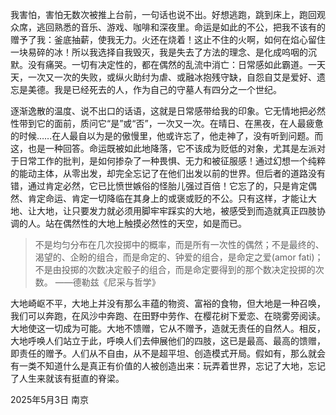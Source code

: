 我害怕，害怕无数次被推上台前，一句话也说不出。好想逃跑，跳到床上，跑回观众席，逃回熟悉的音乐、游戏、咖啡和深夜里。命运是如此的不公，把我不该有的赠予了我：釜底抽薪，使我无力。火还在烧着！这止不住的火啊，如何在焰心留住一块易碎的冰！所以我选择自我毁灭，我是失去了方法的理念、是化成呜咽的沉默。没有痛哭。一切有决定性的，都在偶然的乱流中消亡：日常感如此霸道。一天天，一次又一次的失败，或纵火助纣为虐、或融冰抱残守缺，自怨自艾是爱好、遗忘是美德。我是已经死去的人，作为自己的守墓人有四分之一个世纪。

逐渐逸散的温度、说不出口的话语，这就是日常感带给我的印象。它无情地把必然性带到它的面前，质问它“是”或“否”，一次又一次。在晴日、在黑夜，在人最疲惫的时候……在人最自以为是的傲慢里，他或许忘了，他走神了，没有听到问题。而这，也是一种回答。命运既被如此地降落，它不该成为贬低的对象，尤其是左派对于日常工作的批判，是如何掺杂了一种畏惧、无力和被征服感！通过幻想一个纯粹的能动主体，从零出发，却完全忘记了在他们出发以前的世界。但后者的道路没有错，通过肯定必然，它已比愤世嫉俗的怪胎儿强过百倍！它忘了的，只是肯定偶然、肯定命运、肯定一切降临在其身上的或褒或贬的不公。只有这样，才能让大地、让大地，让只要发力就必须用脚牢牢踩实的大地，被感受到而造就真正四肢协调的人。站在偶然性的大地上触摸必然性的天空，如是而已。

> 不是均匀分布在几次投掷中的概率，而是所有一次性的偶然；不是最终的、渴望的、企盼的组合，而是命定的、钟爱的组合，是命定之爱(amor fati)；不是由投掷的次数决定骰子的组合，而是命定要得到的那个数决定投掷的次数。
> ——德勒兹《尼采与哲学》

大地崎岖不平，大地上并没有那么丰蕴的物资、富裕的食物，但大地是一种召唤，我们可以奔跑，在风沙中奔跑、在田野中劳作、在樱花树下爱恋、在晓雾旁阅读。大地使这一切成为可能。大地不馈赠，它从不赠予，造就无责任的自然人。相反，大地呼唤人们站立于此，呼唤人们去伸展他们的四肢，这已是最高、最高的馈赠，即责任的赠予。人们从不自由，从不是超平坦、创造模式开局。假如有，那么就会有一类不知道什么是真正有价值的人被创造出来：玩弄着世界，忘记了大地，忘记了人生来就该有挺直的脊梁。

2025年5月3日
南京
